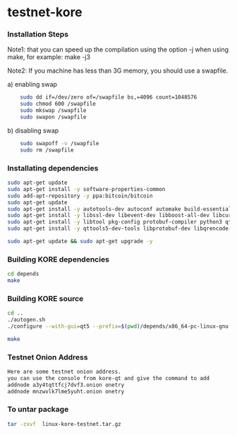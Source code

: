 # testnet-kore

### Installation Steps

Note1: that you can speed up the compilation using the option -j when using make, for example: make -j3

Note2: If you machine has less than 3G memory, you should use a swapfile.

a) enabling swap

```bash
    sudo dd if=/dev/zero of=/swapfile bs,=4096 count=1048576
    sudo chmod 600 /swapfile
    sudo mkswap /swapfile
    sudo swapon /swapfile
```

b) disabling swap

```bash
    sudo swapoff -v /swapfile
    sudo rm /swapfile
```

### Installating dependencies

```bash
sudo apt-get update
sudo apt-get install -y software-properties-common
sudo add-apt-repository -y ppa:bitcoin/bitcoin
sudo apt-get update
sudo apt-get install -y autotools-dev autoconf automake build-essential bsdmainutils 
sudo apt-get install -y libssl-dev libevent-dev libboost-all-dev libcurl4-openssl-dev sudo apt-get install -y libdb4.8-dev libdb4.8++-dev libzmq3-dev 
sudo apt-get install -y libtool pkg-config protobuf-compiler python3 qttools5-dev
sudo apt-get install -y qttools5-dev-tools libprotobuf-dev libqrencode-dev git curl jq

sudo apt-get update && sudo apt-get upgrade -y
```

### Building KORE dependencies

```bash
cd depends
make
```

### Building KORE source

```bash
cd ..
./autogen.sh
./configure --with-gui=qt5 --prefix=$(pwd)/depends/x86_64-pc-linux-gnu

make
```

### Testnet Onion Address

```bash
Here are some testnet onion address.
you can use the console from kore-qt and give the command to add
addnode a3y4tqttfcj7dvf3.onion onetry
addnode mnzwvlk7lme5yuht.onion onetry
```

### To untar package
```bash
tar -zxvf  linux-kore-testnet.tar.gz
```
